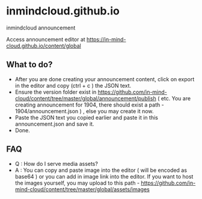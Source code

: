 # inmindcloud.github.io
inmindcloud announcement

Access announcement editor at https://in-mind-cloud.github.io/content/global

## What to do?
- After you are done creating your announcement content, click on export in the editor and copy (ctrl + c ) the JSON text.
- Ensure the version folder exist in https://github.com/in-mind-cloud/content/tree/master/global/announcement/publish ( etc. You are creating announcement for 1904, there should exist a path - 1904/announcement.json ) , else you may create it now.
- Paste the JSON text you copied earlier and paste it in this announcement.json and save it.
- Done.

## FAQ

- Q : How do I serve media assets?
- A : You can copy and paste image into the editor ( will be encoded as base64 ) or you can add in image link into the editor. If you want to host the images yourself, you may upload to this path - https://github.com/in-mind-cloud/content/tree/master/global/assets/images
